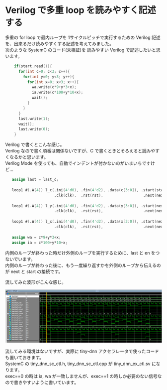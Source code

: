 # Verilog で多重 loop を読みやすく記述する

多重の for loop で最内ループを 1サイクルピッチで実行するための Verilog 記述を、出来るだけ読みやすくする記述を考えてみました。  
次のような SystemC のコード(未検証)を 読みやすい Verilog で記述したいと思います。

```c++
    if(start.read()){
      for(int c=0; c<3; c++){
        for(int y=0; y<3; y++){
          for(int x=0; x<3; x++){
            wa.write(c*9+y*3+x);
            ia.write(c*100+y*10+x);
            wait();
          }
        }
      }
      last.write(1);
      wait();
      last.write(0);
    }
```

Verilog で書くとこんな感じ。  
Verilog なので書く順番は関係ないですが、C で書くときとそろえると読みやすくなるかと思います。  
Verilog Mode を使っても、自動でインデントが付かないのがいまいちですけど…

```verilog
   assign last = last_c;

   loop1 #(.W(4)) l_c(.ini(4'd0), .fin(4'd2), .data(c[3:0]), .start(start),  .last(last_c),
                      .clk(clk),  .rst(rst),                  .next(next_c),   .en(last_y) );

   loop1 #(.W(4)) l_y(.ini(4'd0), .fin(4'd2), .data(y[3:0]), .start(next_c), .last(last_y),
                      .clk(clk),  .rst(rst),                  .next(next_y),   .en(last_x) );

   loop1 #(.W(4)) l_x(.ini(4'd0), .fin(4'd2), .data(x[3:0]), .start(next_y), .last(last_x),
                      .clk(clk),  .rst(rst),                  .next(next_x),   .en(1'b1) );

   assign wa = c*9+y*3+x;
   assign ia = c*100+y*10+x;
```

内側のループが終わった時だけ外側のループを実行するために、last と en をつないでいます。  
内側のループが終わった後に、もう一度繰り返すかを外側のループから伝えるのが next と start の接続です。

流してみた波形がこんな感じ。

![wave](wave.png)

流してみる環境はないですが、実際に tiny-dnn アクセラレータで使ったコードも置いておきます。  
SystemC の tiny_dnn_sc_ctl.h, tiny_dnn_sc_ctl.cpp が tiny_dnn_ex_ctl.sv になります。  
exec==0 の時は ia, wa が一致しませんが、exec==1 の時しか必要のない信号なので書きやすいように書いています。